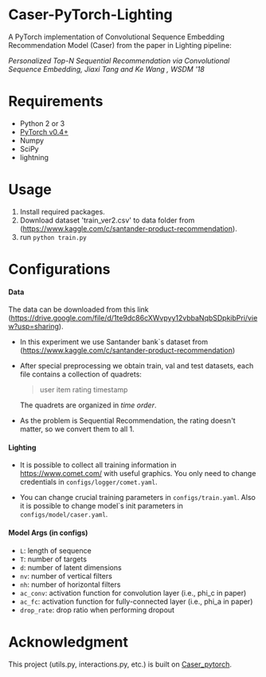 ﻿# Caser-PyTorch-Lighting

A PyTorch implementation of Convolutional Sequence Embedding Recommendation Model (Caser) from the paper in Lighting pipeline:

*Personalized Top-N Sequential Recommendation via Convolutional Sequence Embedding, Jiaxi Tang and Ke Wang , WSDM '18*

# Requirements
* Python 2 or 3
* [PyTorch v0.4+](https://github.com/pytorch/pytorch)
* Numpy
* SciPy
* lightning

# Usage
1. Install required packages.
2. Download dataset 'train_ver2.csv' to data folder from (https://www.kaggle.com/c/santander-product-recommendation).
2. run <code>python train.py</code>

# Configurations

#### Data

The data can be downloaded from this link (https://drive.google.com/file/d/1te9dc86cXWvpyy12vbbaNqbSDpkibPri/view?usp=sharing).

- In this experiment we use Santander bank`s dataset from (https://www.kaggle.com/c/santander-product-recommendation)

- After special preprocessing we obtain train, val and test datasets, each file contains a collection of quadrets:

  > user item rating timestamp

  The quadrets are organized in *time order*.

- As the problem is Sequential Recommendation, the rating doesn't matter, so we convert them to all 1.

#### Lighting

- It is possible to collect all training information in https://www.comet.com/ with useful graphics.
 You only need to change credentials in <code>configs/logger/comet.yaml</code>.
 
- You can change crucial training parameters in <code>configs/train.yaml</code>.
 Also it is possible to change model`s init parameters in <code>configs/model/caser.yaml</code>.
 
#### Model Args (in configs)

- <code>L</code>: length of sequence
- <code>T</code>: number of targets
- <code>d</code>: number of latent dimensions
- <code>nv</code>: number of vertical filters
- <code>nh</code>: number of horizontal filters
- <code>ac_conv</code>: activation function for convolution layer (i.e., phi_c in paper)
- <code>ac_fc</code>: activation function for fully-connected layer (i.e., phi_a in paper)
- <code>drop_rate</code>: drop ratio when performing dropout

# Acknowledgment

This project (utils.py, interactions.py, etc.) is  built on [Caser_pytorch](https://github.com/graytowne/caser_pytorch/tree/master).
